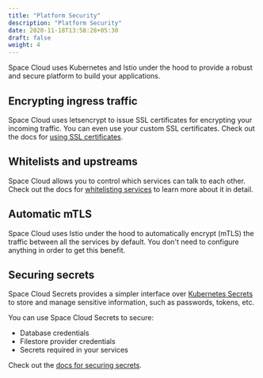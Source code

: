```yaml
---
title: "Platform Security"
description: "Platform Security"
date: 2020-11-18T13:58:28+05:30
draft: false
weight: 4
---
```


Space Cloud uses Kubernetes and Istio under the hood to provide a robust and secure platform to build your applications.

## Encrypting ingress traffic

Space Cloud uses letsencrypt to issue SSL certificates for encrypting your incoming traffic. You can even use your custom SSL certificates. Check out the docs for [using SSL certificates](/security/platform-security/using-ssl-certificates).

## Whitelists and upstreams

Space Cloud allows you to control which services can talk to each other. Check out the docs for [whitelisting services](/microservices/deployments/services-in-depth/whitelisting-services) to learn more about it in detail.

## Automatic mTLS

Space Cloud uses Istio under the hood to automatically encrypt (mTLS) the traffic between all the services by default. You don't need to configure anything in order to get this benefit.

## Securing secrets

Space Cloud Secrets provides a simpler interface over [Kubernetes Secrets](https://kubernetes.io/docs/concepts/configuration/secret/) to store and manage sensitive information, such as passwords, tokens, etc.

You can use Space Cloud Secrets to secure:

- Database credentials
- Filestore provider credentials
- Secrets required in your services

Check out the [docs for securing secrets](/security/platform-security/securing-secrets). 